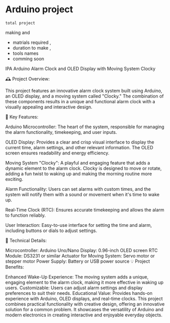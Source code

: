 #  Arduino project   
    total project
  making and
  * matrials required ,
  * duration to make ,
  *  tools names
  *  comming soon


  IPA Arduino Alarm Clock and OLED Display with Moving System Clocky

🕰️ Project Overview:

This project features an innovative alarm clock system built using Arduino, an OLED display, and a moving system called "Clocky." The combination of these components results in a unique and functional alarm clock with a visually appealing and interactive design.

📜 Key Features:

Arduino Microcontroller: The heart of the system, responsible for managing the alarm functionality, timekeeping, and user inputs.

OLED Display: Provides a clear and crisp visual interface to display the current time, alarm settings, and other relevant information. The OLED screen ensures readability and energy efficiency.

Moving System "Clocky": A playful and engaging feature that adds a dynamic element to the alarm clock. Clocky is designed to move or rotate, adding a fun twist to waking up and making the morning routine more exciting.

Alarm Functionality: Users can set alarms with custom times, and the system will notify them with a sound or movement when it's time to wake up.

Real-Time Clock (RTC): Ensures accurate timekeeping and allows the alarm to function reliably.

User Interaction: Easy-to-use interface for setting the time and alarm, including buttons or dials to adjust settings.

🔧 Technical Details:

Microcontroller: Arduino Uno/Nano
Display: 0.96-inch OLED screen
RTC Module: DS3231 or similar
Actuator for Moving System: Servo motor or stepper motor
Power Supply: Battery or USB power source
💡 Project Benefits:

Enhanced Wake-Up Experience: The moving system adds a unique, engaging element to the alarm clock, making it more effective in waking up users.
Customizable: Users can adjust alarm settings and display preferences to suit their needs.
Educational Value: Provides hands-on experience with Arduino, OLED displays, and real-time clocks.
This project combines practical functionality with creative design, offering an innovative solution for a common problem. It showcases the versatility of Arduino and modern electronics in creating interactive and enjoyable everyday objects.

